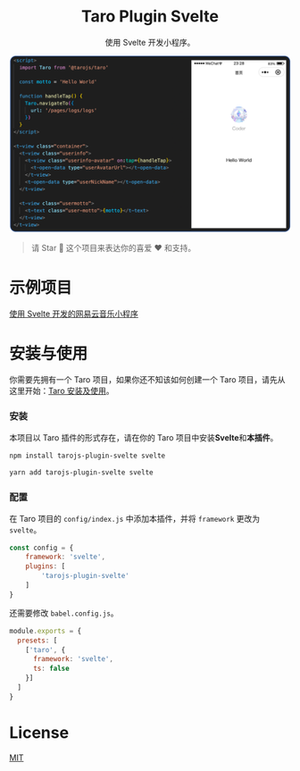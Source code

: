 <h1 align="center">Taro Plugin Svelte</h1>

<p align="center">使用 Svelte 开发小程序。</p>

<img alt="" src="https://github.com/SyMind/tarojs-plugin-svelte/blob/main/screenshots/weapp.png">

> 请 Star 🌟 这个项目来表达你的喜爱 ❤️ 和支持。

# 示例项目

[使用 Svelte 开发的网易云音乐小程序](https://github.com/SyMind/netease-cloud-music)

# 安装与使用

你需要先拥有一个 Taro 项目，如果你还不知该如何创建一个 Taro 项目，请先从这里开始：[Taro 安装及使用](https://docs.taro.zone/docs/GETTING-STARTED)。

### 安装

本项目以 Taro 插件的形式存在，请在你的 Taro 项目中安装**Svelte**和**本插件**。

```bash
npm install tarojs-plugin-svelte svelte
```

```bash
yarn add tarojs-plugin-svelte svelte
```

### 配置

在 Taro 项目的 `config/index.js` 中添加本插件，并将 `framework` 更改为 `svelte`。

```javascript
const config = {
    framework: 'svelte',
    plugins: [
        'tarojs-plugin-svelte'
    ]
}
```

还需要修改 `babel.config.js`。

```javascript
module.exports = {
  presets: [
    ['taro', {
      framework: 'svelte',
      ts: false
    }]
  ]
}
```

# License

[MIT](./LICENSE)
